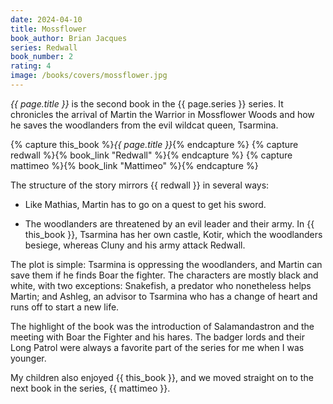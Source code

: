 ```yaml
---
date: 2024-04-10
title: Mossflower
book_author: Brian Jacques
series: Redwall
book_number: 2
rating: 4
image: /books/covers/mossflower.jpg
---
```


<cite class="book-title">{{ page.title }}</cite> is the second book in the
<span class="book-series">{{ page.series }}</span> series. It chronicles the
arrival of Martin the Warrior in Mossflower Woods and how he saves the
woodlanders from the evil wildcat queen, Tsarmina.

{% capture this_book %}<cite class="book-title">{{ page.title }}</cite>{% endcapture %}
{% capture redwall %}{% book_link "Redwall" %}{% endcapture %}
{% capture mattimeo %}{% book_link "Mattimeo" %}{% endcapture %}

The structure of the story mirrors {{ redwall }} in several ways:

- Like Mathias, Martin has to go on a quest to get his sword.

- The woodlanders are threatened by an evil leader and their army. In {{
  this_book }}, Tsarmina has her own castle, Kotir, which the woodlanders
  besiege, whereas Cluny and his army attack Redwall.

The plot is simple: Tsarmina is oppressing the woodlanders, and Martin can
save them if he finds Boar the fighter. The characters are mostly black and
white, with two exceptions: Snakefish, a predator who nonetheless helps
Martin; and Ashleg, an advisor to Tsarmina who has a change of heart and runs
off to start a new life.

The highlight of the book was the introduction of Salamandastron and the
meeting with Boar the Fighter and his hares. The badger lords and their Long
Patrol were always a favorite part of the series for me when I was younger.

My children also enjoyed {{ this_book }}, and we moved straight on to the next
book in the series, {{ mattimeo }}.
